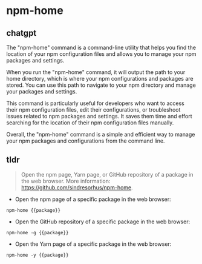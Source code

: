# npm-home 
## chatgpt 
The "npm-home" command is a command-line utility that helps you find the location of your npm configuration files and allows you to manage your npm packages and settings.

When you run the "npm-home" command, it will output the path to your home directory, which is where your npm configurations and packages are stored. You can use this path to navigate to your npm directory and manage your packages and settings.

This command is particularly useful for developers who want to access their npm configuration files, edit their configurations, or troubleshoot issues related to npm packages and settings. It saves them time and effort searching for the location of their npm configuration files manually.

Overall, the "npm-home" command is a simple and efficient way to manage your npm packages and configurations from the command line. 

## tldr 
 
> Open the npm page, Yarn page, or GitHub repository of a package in the web browser.
> More information: <https://github.com/sindresorhus/npm-home>.

- Open the npm page of a specific package in the web browser:

`npm-home {{package}}`

- Open the GitHub repository of a specific package in the web browser:

`npm-home -g {{package}}`

- Open the Yarn page of a specific package in the web browser:

`npm-home -y {{package}}`
